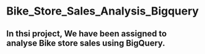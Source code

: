 # Bike_Store_Sales_Analysis_Bigquery

## In thsi project, We have been assigned to analyse Bike store sales using BigQuery.
